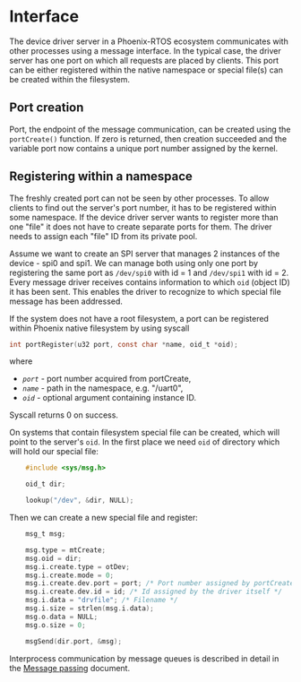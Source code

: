 # Interface

The device driver server in a Phoenix-RTOS ecosystem communicates with other processes using a message interface. In
the typical case, the driver server has one port on which all requests are placed by clients. This port can be either
registered within the native namespace or special file(s) can be created within the filesystem.

## Port creation

Port, the endpoint of the message communication, can be created using the `portCreate()` function. If zero is returned,
then creation succeeded and the variable port now contains a unique port number assigned by the kernel.

## Registering within a namespace

The freshly created port can not be seen by other processes. To allow clients to find out the server's port number, it
has to be registered within some namespace. If the device driver server wants to register more than one "file" it does
not have to create separate ports for them. The driver needs to assign each "file" ID from its private pool.

Assume we want to create an SPI server that manages 2 instances of the device - spi0 and spi1. We can manage both using
only one port by registering the same port as `/dev/spi0` with id = 1 and `/dev/spi1` with id = 2. Every message driver
receives contains information to which `oid` (object ID) it has been sent. This enables the driver to recognize to
which special file message has been addressed.

If the system does not have a root filesystem, a port can be registered within Phoenix native filesystem by using
syscall

```c
int portRegister(u32 port, const char *name, oid_t *oid);
```

where

- _`port`_ - port number acquired from portCreate,
- _`name`_ - path in the namespace, e.g. "/uart0",
- _`oid`_ - optional argument containing instance ID.

Syscall returns 0 on success.

On systems that contain filesystem special file can be created, which will point to the server's `oid`. In the first
place we need `oid` of directory which will hold our special file:

````C
    #include <sys/msg.h>

    oid_t dir;

    lookup("/dev", &dir, NULL);
````

Then we can create a new special file and register:

````C
    msg_t msg;

    msg.type = mtCreate;
    msg.oid = dir;
    msg.i.create.type = otDev;
    msg.i.create.mode = 0;
    msg.i.create.dev.port = port; /* Port number assigned by portCreate */
    msg.i.create.dev.id = id; /* Id assigned by the driver itself */
    msg.i.data = "drvfile"; /* Filename */
    msg.i.size = strlen(msg.i.data);
    msg.o.data = NULL;
    msg.o.size = 0;

    msgSend(dir.port, &msg);
````

Interprocess communication by message queues is described in detail in the
[Message passing](../kernel/proc/msg.md) document.
